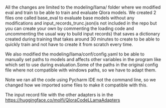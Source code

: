 All the changes are limited to the modeling/llama/ folder where we modified eval and train to be able to train and evaluate Qlora models. We created 2 files one called base_eval to evaluate base models without any modifications and input_records_trunc.json(is not included in the repo but you can create your own by commenting the loading code and uncommenting the usual way to build input records) that saves a dictionary created during training that takes around 30 minutes to create to be able to quickly train and not have to create it from scratch every time.

We also modified the modeling/llama/conf/config.yaml to be able to manually set paths to models and affects other variables in the program like which set to use during evaluation.Some of the paths in the original config file where not compatible with windows paths, so we have to adapt them.


Note we ran all the code using Pycharm IDE not the command line, so we changed how we imported some files to make it compatible with this.


The input record file with the other adapters is in the https://huggingface.co/molfi/QloraCodeLLamaAdapters 